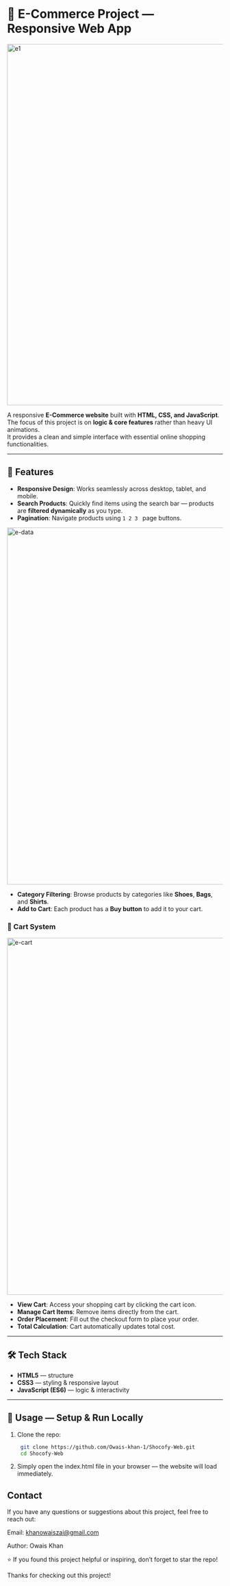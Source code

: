 # 🛒 E-Commerce Project — Responsive Web App  

<img width="1693" height="842" alt="e1" src="https://github.com/user-attachments/assets/939bea02-6ba0-4bff-a0ea-35537868d1e5" />


A responsive **E-Commerce website** built with **HTML, CSS, and JavaScript**.  
The focus of this project is on **logic & core features** rather than heavy UI animations.  
It provides a clean and simple interface with essential online shopping functionalities.  

---

## 🚀 Features  

- **Responsive Design**: Works seamlessly across desktop, tablet, and mobile.  
- **Search Products**: Quickly find items using the search bar — products are **filtered dynamically** as you type.  
- **Pagination**: Navigate products using `1 2 3 ` page buttons.  

<img width="1667" height="832" alt="e-data" src="https://github.com/user-attachments/assets/13d4ae5a-cae8-4473-954d-cc63c26523de" />


- **Category Filtering**: Browse products by categories like **Shoes**, **Bags**, and **Shirts**.  
- **Add to Cart**: Each product has a **Buy button** to add it to your cart.  

### 🛒 Cart System  
<img width="1708" height="832" alt="e-cart" src="https://github.com/user-attachments/assets/08952485-8efc-49ac-bf14-bb065ed7851d" />


- **View Cart**: Access your shopping cart by clicking the cart icon.  
- **Manage Cart Items**: Remove items directly from the cart.  
- **Order Placement**: Fill out the checkout form to place your order.  
- **Total Calculation**: Cart automatically updates total cost.  

---

## 🛠️ Tech Stack  

- **HTML5** — structure  
- **CSS3** — styling & responsive layout  
- **JavaScript (ES6)** — logic & interactivity  

---

## 📂 Usage — Setup & Run Locally  

1. Clone the repo:

   ```bash
    git clone https://github.com/Owais-khan-1/Shocofy-Web.git
    cd Shocofy-Web

3. Simply open the index.html file in your browser — the website will load immediately.

## Contact

If you have any questions or suggestions about this project, feel free to reach out:

Email: khanowaiszai@gmail.com

Author: Owais Khan

⭐ If you found this project helpful or inspiring, don’t forget to star the repo!

Thanks for checking out this project!
